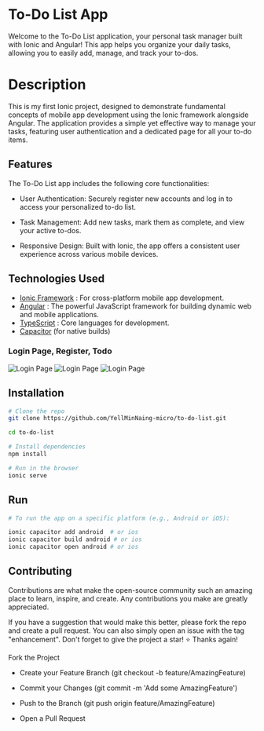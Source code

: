 # To-Do List App

Welcome to the To-Do List application, your personal task manager built with Ionic and Angular! This app helps you organize your daily tasks, allowing you to easily add, manage, and track your to-dos.

# Description
This is my first Ionic project, designed to demonstrate fundamental concepts of mobile app development using the Ionic framework alongside Angular. The application provides a simple yet effective way to manage your tasks, featuring user authentication and a dedicated page for all your to-do items.

## Features

The To-Do List app includes the following core functionalities:

- User Authentication: Securely register new accounts and log in to access your personalized to-do list.

- Task Management: Add new tasks, mark them as complete, and view your active to-dos.

- Responsive Design: Built with Ionic, the app offers a consistent user experience across various mobile devices.

## Technologies Used

- [Ionic Framework](https://ionicframework.com/) : For cross-platform mobile app development.
- [Angular](https://angular.io/) : The powerful JavaScript framework for building dynamic web and mobile applications.
- [TypeScript](https://www.typescriptlang.org/) : Core languages for development.
- [Capacitor](https://capacitorjs.com/) (for native builds)

### Login Page, Register, Todo 

![Login Page](https://raw.githubusercontent.com/YellMinNaing-micro/to-do-list/main/to-do-list/src/assets/screenshot/login.png) ![Login Page](https://raw.githubusercontent.com/YellMinNaing-micro/to-do-list/main/to-do-list/src/assets/screenshot/register.png) ![Login Page](https://raw.githubusercontent.com/YellMinNaing-micro/to-do-list/main/to-do-list/src/assets/screenshot/todo.png)


## Installation

```bash
# Clone the repo
git clone https://github.com/YellMinNaing-micro/to-do-list.git

cd to-do-list

# Install dependencies
npm install

# Run in the browser
ionic serve
```
## Run 

```bash
# To run the app on a specific platform (e.g., Android or iOS):

ionic capacitor add android  # or ios
ionic capacitor build android # or ios
ionic capacitor open android # or ios

```
## Contributing
Contributions are what make the open-source community such an amazing place to learn, inspire, and create. Any contributions you make are greatly appreciated.

If you have a suggestion that would make this better, please fork the repo and create a pull request. You can also simply open an issue with the tag "enhancement".
Don't forget to give the project a star! ⭐ Thanks again!

Fork the Project

- Create your Feature Branch (git checkout -b feature/AmazingFeature)

- Commit your Changes (git commit -m 'Add some AmazingFeature')

- Push to the Branch (git push origin feature/AmazingFeature)

- Open a Pull Request


